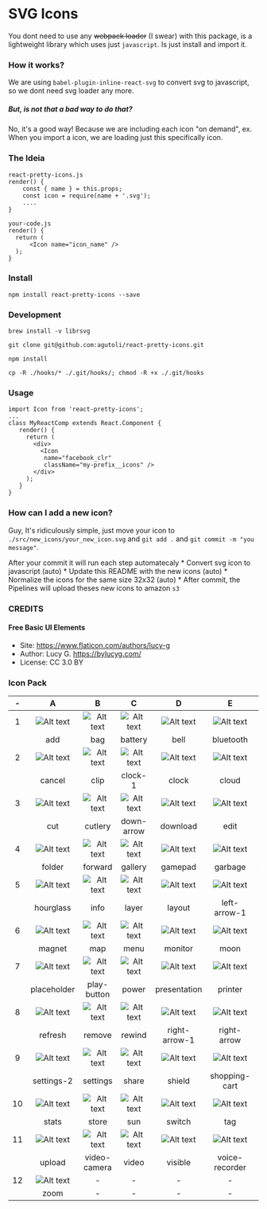 # SVG Icons

You dont need to use any ~~webpack loader~~ (I swear) with this package, is a lightweight library which uses just `javascript`. Is just install and import it.

### How it works?

We are using `babel-plugin-inline-react-svg` to convert svg to javascript, so we dont need svg loader any more.

##### But, is not that a bad way to do that?
No, it's a good way! Because we are including each icon "on demand", ex. When you import a icon, we are loading just this specifically icon.

### The Ideia

    react-pretty-icons.js
    render() {
        const { name } = this.props;
        const icon = require(name + '.svg');
        ....
    }

    your-code.js
    render() {
      return (
          <Icon name="icon_name" />
      );
    }

### Install

`npm install react-pretty-icons --save`

### Development
`brew install -v librsvg`

`git clone git@github.com:agutoli/react-pretty-icons.git`

`npm install`

`cp -R ./hooks/* ./.git/hooks/; chmod -R +x ./.git/hooks`

### Usage

    import Icon from 'react-pretty-icons';
    ...
    class MyReactComp extends React.Component {
       render() {
         return (
           <div>
             <Icon
              name="facebook_clr"
              className="my-prefix__icons" />
           </div>   
         );
       }
    }

### How can I add a new icon?

Guy, It's ridiculously simple, just move your icon to `./src/new_icons/your_new_icon.svg` and `git add .` and `git commit -m "you message"`.

After your commit it will run each step automatecaly
    * Convert svg icon to javascript (auto)
    * Update this README with the new icons (auto)
    * Normalize the icons for the same size 32x32 (auto)
    * After commit, the Pipelines will upload theses new icons to amazon `s3`


### CREDITS
#### Free Basic UI Elements

* Site: https://www.flaticon.com/authors/lucy-g
* Author: Lucy G. https://bylucyg.com/
* License: CC 3.0 BY

### Icon Pack
|   -  |   A   |   B   |   C   |   D   |   E   |   F   |   G   |
| :---:| :---: | :---: | :---: | :---: | :---: | :---: | :---: |
| 1 | ![Alt text](http://s3.amazonaws.com/react-pretty-icons/__react-pretty-icons__/add.svg.png "add.svg") | ![Alt text](http://s3.amazonaws.com/react-pretty-icons/__react-pretty-icons__/bag.svg.png "bag.svg") | ![Alt text](http://s3.amazonaws.com/react-pretty-icons/__react-pretty-icons__/battery.svg.png "battery.svg") | ![Alt text](http://s3.amazonaws.com/react-pretty-icons/__react-pretty-icons__/bell.svg.png "bell.svg") | ![Alt text](http://s3.amazonaws.com/react-pretty-icons/__react-pretty-icons__/bluetooth.svg.png "bluetooth.svg") | ![Alt text](http://s3.amazonaws.com/react-pretty-icons/__react-pretty-icons__/bookmark.svg.png "bookmark.svg") | ![Alt text](http://s3.amazonaws.com/react-pretty-icons/__react-pretty-icons__/briefcase.svg.png "briefcase.svg") | ![Alt text](http://s3.amazonaws.com/react-pretty-icons/__react-pretty-icons__/calendar.svg.png "calendar.svg") | ![Alt text](http://s3.amazonaws.com/react-pretty-icons/__react-pretty-icons__/cancel-1.svg.png "cancel-1.svg") | 
| &nbsp; | add | bag | battery | bell | bluetooth | bookmark | briefcase | calendar | cancel-1 | 
| 2 | ![Alt text](http://s3.amazonaws.com/react-pretty-icons/__react-pretty-icons__/cancel.svg.png "cancel.svg") | ![Alt text](http://s3.amazonaws.com/react-pretty-icons/__react-pretty-icons__/clip.svg.png "clip.svg") | ![Alt text](http://s3.amazonaws.com/react-pretty-icons/__react-pretty-icons__/clock-1.svg.png "clock-1.svg") | ![Alt text](http://s3.amazonaws.com/react-pretty-icons/__react-pretty-icons__/clock.svg.png "clock.svg") | ![Alt text](http://s3.amazonaws.com/react-pretty-icons/__react-pretty-icons__/cloud.svg.png "cloud.svg") | ![Alt text](http://s3.amazonaws.com/react-pretty-icons/__react-pretty-icons__/correct.svg.png "correct.svg") | ![Alt text](http://s3.amazonaws.com/react-pretty-icons/__react-pretty-icons__/credit-card.svg.png "credit-card.svg") | ![Alt text](http://s3.amazonaws.com/react-pretty-icons/__react-pretty-icons__/cursor-1.svg.png "cursor-1.svg") | ![Alt text](http://s3.amazonaws.com/react-pretty-icons/__react-pretty-icons__/cursor.svg.png "cursor.svg") | 
| &nbsp; | cancel | clip | clock-1 | clock | cloud | correct | credit-card | cursor-1 | cursor | 
| 3 | ![Alt text](http://s3.amazonaws.com/react-pretty-icons/__react-pretty-icons__/cut.svg.png "cut.svg") | ![Alt text](http://s3.amazonaws.com/react-pretty-icons/__react-pretty-icons__/cutlery.svg.png "cutlery.svg") | ![Alt text](http://s3.amazonaws.com/react-pretty-icons/__react-pretty-icons__/down-arrow.svg.png "down-arrow.svg") | ![Alt text](http://s3.amazonaws.com/react-pretty-icons/__react-pretty-icons__/download.svg.png "download.svg") | ![Alt text](http://s3.amazonaws.com/react-pretty-icons/__react-pretty-icons__/edit.svg.png "edit.svg") | ![Alt text](http://s3.amazonaws.com/react-pretty-icons/__react-pretty-icons__/envelope.svg.png "envelope.svg") | ![Alt text](http://s3.amazonaws.com/react-pretty-icons/__react-pretty-icons__/export.svg.png "export.svg") | ![Alt text](http://s3.amazonaws.com/react-pretty-icons/__react-pretty-icons__/favorite.svg.png "favorite.svg") | ![Alt text](http://s3.amazonaws.com/react-pretty-icons/__react-pretty-icons__/file.svg.png "file.svg") | 
| &nbsp; | cut | cutlery | down-arrow | download | edit | envelope | export | favorite | file | 
| 4 | ![Alt text](http://s3.amazonaws.com/react-pretty-icons/__react-pretty-icons__/folder.svg.png "folder.svg") | ![Alt text](http://s3.amazonaws.com/react-pretty-icons/__react-pretty-icons__/forward.svg.png "forward.svg") | ![Alt text](http://s3.amazonaws.com/react-pretty-icons/__react-pretty-icons__/gallery.svg.png "gallery.svg") | ![Alt text](http://s3.amazonaws.com/react-pretty-icons/__react-pretty-icons__/gamepad.svg.png "gamepad.svg") | ![Alt text](http://s3.amazonaws.com/react-pretty-icons/__react-pretty-icons__/garbage.svg.png "garbage.svg") | ![Alt text](http://s3.amazonaws.com/react-pretty-icons/__react-pretty-icons__/headphones.svg.png "headphones.svg") | ![Alt text](http://s3.amazonaws.com/react-pretty-icons/__react-pretty-icons__/heart.svg.png "heart.svg") | ![Alt text](http://s3.amazonaws.com/react-pretty-icons/__react-pretty-icons__/help.svg.png "help.svg") | ![Alt text](http://s3.amazonaws.com/react-pretty-icons/__react-pretty-icons__/home.svg.png "home.svg") | 
| &nbsp; | folder | forward | gallery | gamepad | garbage | headphones | heart | help | home | 
| 5 | ![Alt text](http://s3.amazonaws.com/react-pretty-icons/__react-pretty-icons__/hourglass.svg.png "hourglass.svg") | ![Alt text](http://s3.amazonaws.com/react-pretty-icons/__react-pretty-icons__/info.svg.png "info.svg") | ![Alt text](http://s3.amazonaws.com/react-pretty-icons/__react-pretty-icons__/layer.svg.png "layer.svg") | ![Alt text](http://s3.amazonaws.com/react-pretty-icons/__react-pretty-icons__/layout.svg.png "layout.svg") | ![Alt text](http://s3.amazonaws.com/react-pretty-icons/__react-pretty-icons__/left-arrow-1.svg.png "left-arrow-1.svg") | ![Alt text](http://s3.amazonaws.com/react-pretty-icons/__react-pretty-icons__/left-arrow.svg.png "left-arrow.svg") | ![Alt text](http://s3.amazonaws.com/react-pretty-icons/__react-pretty-icons__/lightning.svg.png "lightning.svg") | ![Alt text](http://s3.amazonaws.com/react-pretty-icons/__react-pretty-icons__/link.svg.png "link.svg") | ![Alt text](http://s3.amazonaws.com/react-pretty-icons/__react-pretty-icons__/logout.svg.png "logout.svg") | 
| &nbsp; | hourglass | info | layer | layout | left-arrow-1 | left-arrow | lightning | link | logout | 
| 6 | ![Alt text](http://s3.amazonaws.com/react-pretty-icons/__react-pretty-icons__/magnet.svg.png "magnet.svg") | ![Alt text](http://s3.amazonaws.com/react-pretty-icons/__react-pretty-icons__/map.svg.png "map.svg") | ![Alt text](http://s3.amazonaws.com/react-pretty-icons/__react-pretty-icons__/menu.svg.png "menu.svg") | ![Alt text](http://s3.amazonaws.com/react-pretty-icons/__react-pretty-icons__/monitor.svg.png "monitor.svg") | ![Alt text](http://s3.amazonaws.com/react-pretty-icons/__react-pretty-icons__/moon.svg.png "moon.svg") | ![Alt text](http://s3.amazonaws.com/react-pretty-icons/__react-pretty-icons__/padnote.svg.png "padnote.svg") | ![Alt text](http://s3.amazonaws.com/react-pretty-icons/__react-pretty-icons__/paint.svg.png "paint.svg") | ![Alt text](http://s3.amazonaws.com/react-pretty-icons/__react-pretty-icons__/pause.svg.png "pause.svg") | ![Alt text](http://s3.amazonaws.com/react-pretty-icons/__react-pretty-icons__/photo-camera.svg.png "photo-camera.svg") | 
| &nbsp; | magnet | map | menu | monitor | moon | padnote | paint | pause | photo-camera | 
| 7 | ![Alt text](http://s3.amazonaws.com/react-pretty-icons/__react-pretty-icons__/placeholder.svg.png "placeholder.svg") | ![Alt text](http://s3.amazonaws.com/react-pretty-icons/__react-pretty-icons__/play-button.svg.png "play-button.svg") | ![Alt text](http://s3.amazonaws.com/react-pretty-icons/__react-pretty-icons__/power.svg.png "power.svg") | ![Alt text](http://s3.amazonaws.com/react-pretty-icons/__react-pretty-icons__/presentation.svg.png "presentation.svg") | ![Alt text](http://s3.amazonaws.com/react-pretty-icons/__react-pretty-icons__/printer.svg.png "printer.svg") | ![Alt text](http://s3.amazonaws.com/react-pretty-icons/__react-pretty-icons__/profile.svg.png "profile.svg") | ![Alt text](http://s3.amazonaws.com/react-pretty-icons/__react-pretty-icons__/prohibition.svg.png "prohibition.svg") | ![Alt text](http://s3.amazonaws.com/react-pretty-icons/__react-pretty-icons__/push-pin.svg.png "push-pin.svg") | ![Alt text](http://s3.amazonaws.com/react-pretty-icons/__react-pretty-icons__/puzzle.svg.png "puzzle.svg") | 
| &nbsp; | placeholder | play-button | power | presentation | printer | profile | prohibition | push-pin | puzzle | 
| 8 | ![Alt text](http://s3.amazonaws.com/react-pretty-icons/__react-pretty-icons__/refresh.svg.png "refresh.svg") | ![Alt text](http://s3.amazonaws.com/react-pretty-icons/__react-pretty-icons__/remove.svg.png "remove.svg") | ![Alt text](http://s3.amazonaws.com/react-pretty-icons/__react-pretty-icons__/rewind.svg.png "rewind.svg") | ![Alt text](http://s3.amazonaws.com/react-pretty-icons/__react-pretty-icons__/right-arrow-1.svg.png "right-arrow-1.svg") | ![Alt text](http://s3.amazonaws.com/react-pretty-icons/__react-pretty-icons__/right-arrow.svg.png "right-arrow.svg") | ![Alt text](http://s3.amazonaws.com/react-pretty-icons/__react-pretty-icons__/rocket-launch.svg.png "rocket-launch.svg") | ![Alt text](http://s3.amazonaws.com/react-pretty-icons/__react-pretty-icons__/screen.svg.png "screen.svg") | ![Alt text](http://s3.amazonaws.com/react-pretty-icons/__react-pretty-icons__/search.svg.png "search.svg") | ![Alt text](http://s3.amazonaws.com/react-pretty-icons/__react-pretty-icons__/settings-1.svg.png "settings-1.svg") | 
| &nbsp; | refresh | remove | rewind | right-arrow-1 | right-arrow | rocket-launch | screen | search | settings-1 | 
| 9 | ![Alt text](http://s3.amazonaws.com/react-pretty-icons/__react-pretty-icons__/settings-2.svg.png "settings-2.svg") | ![Alt text](http://s3.amazonaws.com/react-pretty-icons/__react-pretty-icons__/settings.svg.png "settings.svg") | ![Alt text](http://s3.amazonaws.com/react-pretty-icons/__react-pretty-icons__/share.svg.png "share.svg") | ![Alt text](http://s3.amazonaws.com/react-pretty-icons/__react-pretty-icons__/shield.svg.png "shield.svg") | ![Alt text](http://s3.amazonaws.com/react-pretty-icons/__react-pretty-icons__/shopping-cart.svg.png "shopping-cart.svg") | ![Alt text](http://s3.amazonaws.com/react-pretty-icons/__react-pretty-icons__/shutter.svg.png "shutter.svg") | ![Alt text](http://s3.amazonaws.com/react-pretty-icons/__react-pretty-icons__/smartphone.svg.png "smartphone.svg") | ![Alt text](http://s3.amazonaws.com/react-pretty-icons/__react-pretty-icons__/speech-bubble.svg.png "speech-bubble.svg") | ![Alt text](http://s3.amazonaws.com/react-pretty-icons/__react-pretty-icons__/speedometer.svg.png "speedometer.svg") | 
| &nbsp; | settings-2 | settings | share | shield | shopping-cart | shutter | smartphone | speech-bubble | speedometer | 
| 10 | ![Alt text](http://s3.amazonaws.com/react-pretty-icons/__react-pretty-icons__/stats.svg.png "stats.svg") | ![Alt text](http://s3.amazonaws.com/react-pretty-icons/__react-pretty-icons__/store.svg.png "store.svg") | ![Alt text](http://s3.amazonaws.com/react-pretty-icons/__react-pretty-icons__/sun.svg.png "sun.svg") | ![Alt text](http://s3.amazonaws.com/react-pretty-icons/__react-pretty-icons__/switch.svg.png "switch.svg") | ![Alt text](http://s3.amazonaws.com/react-pretty-icons/__react-pretty-icons__/tag.svg.png "tag.svg") | ![Alt text](http://s3.amazonaws.com/react-pretty-icons/__react-pretty-icons__/target.svg.png "target.svg") | ![Alt text](http://s3.amazonaws.com/react-pretty-icons/__react-pretty-icons__/timer.svg.png "timer.svg") | ![Alt text](http://s3.amazonaws.com/react-pretty-icons/__react-pretty-icons__/unlock.svg.png "unlock.svg") | ![Alt text](http://s3.amazonaws.com/react-pretty-icons/__react-pretty-icons__/up-arrow.svg.png "up-arrow.svg") | 
| &nbsp; | stats | store | sun | switch | tag | target | timer | unlock | up-arrow | 
| 11 | ![Alt text](http://s3.amazonaws.com/react-pretty-icons/__react-pretty-icons__/upload.svg.png "upload.svg") | ![Alt text](http://s3.amazonaws.com/react-pretty-icons/__react-pretty-icons__/video-camera.svg.png "video-camera.svg") | ![Alt text](http://s3.amazonaws.com/react-pretty-icons/__react-pretty-icons__/video.svg.png "video.svg") | ![Alt text](http://s3.amazonaws.com/react-pretty-icons/__react-pretty-icons__/visible.svg.png "visible.svg") | ![Alt text](http://s3.amazonaws.com/react-pretty-icons/__react-pretty-icons__/voice-recorder.svg.png "voice-recorder.svg") | ![Alt text](http://s3.amazonaws.com/react-pretty-icons/__react-pretty-icons__/volume.svg.png "volume.svg") | ![Alt text](http://s3.amazonaws.com/react-pretty-icons/__react-pretty-icons__/waiting.svg.png "waiting.svg") | ![Alt text](http://s3.amazonaws.com/react-pretty-icons/__react-pretty-icons__/wifi.svg.png "wifi.svg") | ![Alt text](http://s3.amazonaws.com/react-pretty-icons/__react-pretty-icons__/zoom-out.svg.png "zoom-out.svg") | 
| &nbsp; | upload | video-camera | video | visible | voice-recorder | volume | waiting | wifi | zoom-out | 
| 12 | ![Alt text](http://s3.amazonaws.com/react-pretty-icons/__react-pretty-icons__/zoom.svg.png "zoom.svg") |  - | - | - | - | - | - | - | - |
 | &nbsp; | zoom |  - | - | - | - | - | - | - | - |